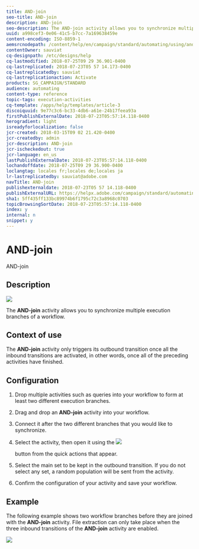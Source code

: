 ```yaml
---
title: AND-join
seo-title: AND-join
description: AND-join
seo-description: The AND-join activity allows you to synchronize multiple execution branches of a workflow.
uuid: a998cef3-0e06-41c5-b7cc-7a169638459e
content-encoding: ISO-8859-1
aemsrcnodepath: /content/help/en/campaign/standard/automating/using/and-join
contentOwner: sauviat
cq-designpath: /etc/designs/help
cq-lastmodified: 2018-07-25T09 29 36.901-0400
cq-lastreplicated: 2018-07-23T05 57 14.173-0400
cq-lastreplicatedby: sauviat
cq-lastreplicationaction: Activate
products: SG_CAMPAIGN/STANDARD
audience: automating
content-type: reference
topic-tags: execution-activities
cq-template: /apps/help/templates/article-3
discoiquuid: 9e77c3c6-bc33-4db6-a61e-24b17feea93a
firstPublishExternalDate: 2018-07-23T05:57:14.118-0400
herogradient: light
isreadyforlocalization: false
jcr-created: 2018-03-15T09 02 21.420-0400
jcr-createdby: admin
jcr-description: AND-join
jcr-ischeckedout: true
jcr-language: en_us
lastPublishExternalDate: 2018-07-23T05:57:14.118-0400
lochandoffdate: 2018-07-25T09 29 36.900-0400
loclangtag: locales fr;locales de;locales ja
lr-lastreplicatedby: sauviat@adobe.com
navTitle: AND-join
publishexternaldate: 2018-07-23T05 57 14.118-0400
publishExternalURL: https://helpx.adobe.com/campaign/standard/automating/using/and-join.html
sha1: 5ff435ff133bc89974b6f1795c72c3a8968c0703
topicBrowsingSortDate: 2018-07-23T05:57:14.118-0400
index: y
internal: n
snippet: y
---
```


# AND-join

AND-join

## Description

![](assets/and_join.png)

The **AND-join** activity allows you to synchronize multiple execution branches of a workflow.

## Context of use

The **AND-join** activity only triggers its outbound transition once all the inbound transitions are activated, in other words, once all of the preceding activities have finished.

## Configuration

1. Drop multiple activities such as queries into your workflow to form at least two different execution branches.
1. Drag and drop an **AND-join** activity into your workflow.
1. Connect it after the two different branches that you would like to synchronize.
1. Select the activity, then open it using the  ![](assets/edit_darkgrey-24px.png)

   button from the quick actions that appear.
1. Select the main set to be kept in the outbound transition. If you do not select any set, a random population will be sent from the activity.
1. Confirm the configuration of your activity and save your workflow.

## Example

The following example shows two workflow branches before they are joined with the **AND-join** activity. File extraction can only take place when the three inbound transitions of the **AND-join** activity are enabled.

![](assets/wkf_and-join_example.png)

